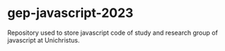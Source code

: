 # gep-javascript-2023
Repository used to store javascript code of study and research group of javascript at Unichristus.
